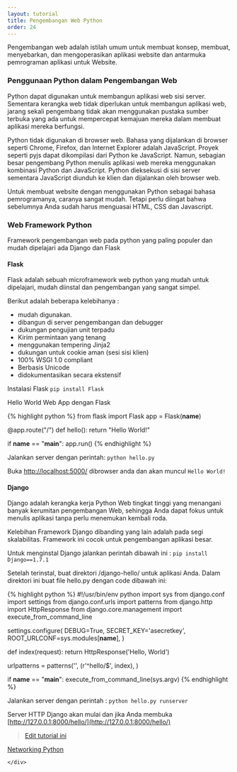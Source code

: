 ```yaml
---
layout: tutorial
title: Pengembangan Web Python
order: 24
---
```


Pengembangan web adalah istilah umum untuk membuat konsep, membuat, menyebarkan, dan mengoperasikan aplikasi website dan antarmuka pemrograman aplikasi untuk Website.

### Penggunaan Python dalam Pengembangan Web

Python dapat digunakan untuk membangun aplikasi web sisi server. Sementara kerangka web tidak diperlukan untuk membangun aplikasi web, jarang sekali pengembang tidak akan menggunakan pustaka sumber terbuka yang ada untuk mempercepat kemajuan mereka dalam membuat aplikasi mereka berfungsi.

Python tidak digunakan di browser web. Bahasa yang dijalankan di browser seperti Chrome, Firefox, dan Internet Explorer adalah JavaScript. Proyek seperti pyjs dapat dikompilasi dari Python ke JavaScript. Namun, sebagian besar pengembang Python menulis aplikasi web mereka menggunakan kombinasi Python dan JavaScript. Python dieksekusi di sisi server sementara JavaScript diunduh ke klien dan dijalankan oleh browser web.

Untuk membuat website dengan menggunakan Python sebagai bahasa pemrogramanya, caranya sangat mudah. Tetapi perlu diingat bahwa sebelumnya Anda sudah harus menguasai HTML, CSS dan Javascript.

### Web Framework Python

Framework pengembangan web pada python yang paling populer dan mudah dipelajari ada Django dan Flask

#### Flask

Flask adalah sebuah microframework web python yang mudah untuk dipelajari, mudah diinstal dan pengembangan yang sangat simpel.

Berikut adalah beberapa kelebihanya :

- mudah digunakan.
- dibangun di server pengembangan dan debugger
- dukungan pengujian unit terpadu
- Kirim permintaan yang tenang
- menggunakan tempering Jinja2
- dukungan untuk cookie aman (sesi sisi klien)
- 100% WSGI 1.0 compliant
- Berbasis Unicode
- didokumentasikan secara ekstensif

Instalasi Flask
`pip install Flask`

Hello World Web App dengan Flask

{% highlight python %}
from flask import Flask
app = Flask(**name**)

@app.route("/")
def hello():
return "Hello World!"

if **name** == "**main**":
app.run()
{% endhighlight %}

Jalankan server dengan perintah:
`python hello.py`

Buka [http://localhost:5000/](http://localhost:5000/) dibrowser anda dan akan muncul `Hello World!`

#### Django

Django adalah kerangka kerja Python Web tingkat tinggi yang menangani banyak kerumitan pengembangan Web, sehingga Anda dapat fokus untuk menulis aplikasi tanpa perlu menemukan kembali roda.

Kelebihan Framework Django dibanding yang lain adalah pada segi skalabilitas. Framework ini cocok untuk pengembangan aplikasi besar.

Untuk menginstal Django jalankan perintah dibawah ini :
`pip install Django==1.7.1`

Setelah terinstal, buat direktori /django-hello/ untuk aplikasi Anda. Dalam direktori ini buat file hello.py dengan code dibawah ini:

{% highlight python %}
#!/usr/bin/env python
import sys
from django.conf import settings
from django.conf.urls import patterns
from django.http import HttpResponse
from django.core.management import execute_from_command_line

settings.configure(
DEBUG=True,
SECRET_KEY='asecretkey',
ROOT_URLCONF=sys.modules[__name__],
)

def index(request):
return HttpResponse('Hello, World')

urlpatterns = patterns('',
(r'^hello/$', index),
)

if **name** == "**main**":
execute_from_command_line(sys.argv)
{% endhighlight %}

Jalankan server dengan perintah :
`python hello.py runserver`

Server HTTP Django akan mulai dan jika Anda membuka [http://127.0.0.1:8000/hello/](http://127.0.0.1:8000/hello/)

> [Edit tutorial ini](https://github.com/belajarpythoncom/belajarpythoncom.github.io/edit/master/_tutorial/pengembangan-web-python.md)

<div class="row navigation-tutorial">
    <div class="col-md-6 prev-tutorial">
        <a href="/tutorial/networking-python"><i class="fas fa-arrow-circle-left"></i>Networking Python</a>
    </div>
    <div class="col-md-6 next-tutorial">
        
    </div>
</div>
